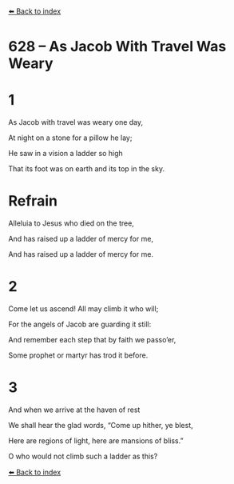 [⬅️ Back to index](../README.md)

# 628 – As Jacob With Travel Was Weary





# 1

As Jacob with travel was weary one day,

At night on a stone for a pillow he lay;

He saw in a vision a ladder so high

That its foot was on earth and its top in the sky.



# Refrain

Alleluia to Jesus who died on the tree,

And has raised up a ladder of mercy for me,

And has raised up a ladder of mercy for me.



# 2

Come let us ascend! All may climb it who will;

For the angels of Jacob are guarding it still:

And remember each step that by faith we passo’er,

Some prophet or martyr has trod it before.



# 3

And when we arrive at the haven of rest

We shall hear the glad words, “Come up hither, ye blest,

Here are regions of light, here are mansions of bliss.”

O who would not climb such a ladder as this?

[⬅️ Back to index](../README.md)
